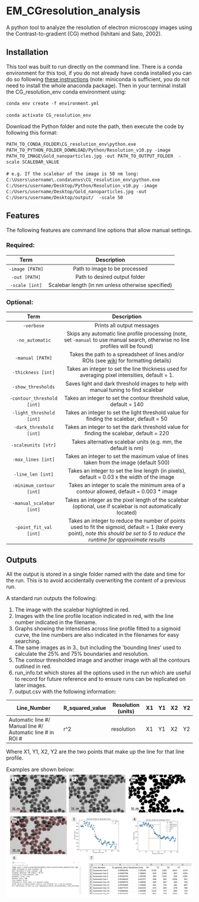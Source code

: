 # EM_CGresolution_analysis

A python tool to analyze the resolution of electron microscopy images using the Contrast-to-gradient (CG) method (Ishitani and Sato, 2002).

## Installation

This tool was built to run directly on the command line. There is a conda environment for this tool, if you do not already have conda installed you can do so following [these instructions](https://docs.conda.io/projects/conda/en/latest/user-guide/install/index.html) (note: miniconda is sufficient, you do not need to install the whole anaconda package). Then in your terminal install the CG_resolution_env conda environment using:

```
conda env create -f environment.yml

conda activate CG_resolution_env
```

Download the Python folder and note the path, then execute the code by following this format:

```
PATH_TO_CONDA_FOLDER\CG_resolution_env\python.exe PATH_TO_PYTHON_FOLDER_DOWNLOAD/Python/Resolution_v10.py -image PATH_TO_IMAGE\Gold_nanoparticles.jpg -out PATH_TO_OUTPUT_FOLDER  -scale SCALEBAR_VALUE

# e.g. If the scalebar of the image is 50 nm long:
C:\Users\username\.conda\envs\CG_resolution_env\python.exe C:/Users/username/Desktop/Python/Resolution_v10.py -image C:/Users/username/Desktop/Gold_nanoparticles.jpg -out C:/Users/username/Desktop/output/  -scale 50

```

## Features

The following features are command line options that allow manual settings.

### Required:

Term            |  Description
:-------------------------:|:-------------------------:
`-image [PATH]`  | Path to image to be processed
`-out [PATH]`  | Path to desired output folder
`-scale [int]` | Scalebar length (in nm unless otherwise specified)

### Optional:

Term            |  Description
:-------------------------:|:-------------------------:
`-verbose`  | Prints all output messages
`-no_automatic`  | Skips any automatic line profile processing (note, set `-manual` to use manual search, otherwise no line profiles will be found)
`-manual [PATH]` | Takes the path to a spreadsheet of lines and/or ROIs (see [wiki](https://github.com/NickiShaw/EM_CGresolution_analysis/wiki/Manual-Options) for formatting details)
`-thickness [int]` | Takes an integer to set the line thickness used for averaging pixel intensities, default = 1.
`-show_thresholds` | Saves light and dark threshold images to help with manual tuning to find scalebar
`-contour_threshold [int]` | Takes an integer to set the contour threshold value, default = 140
`-light_threshold [int]` | Takes an integer to set the light threshold value for finding the scalebar, default = 50
`-dark_threshold [int]` | Takes an integer to set the dark threshold value for finding the scalebar, default = 220
`-scaleunits [str]` | Takes alternative scalebar units (e.g. mm, the default is nm)
`-max_lines [int]` | Takes an integer to set the maximum value of lines taken from the image (default 500)
`-line_len [int]` | Takes an integer to set the line length (in pixels), default = 0.03 x the width of the image
`-minimum_contour [int]` | Takes an integer to scale the minimum area of a contour allowed, default = 0.003 * image
`-manual_scalebar [int]` | Takes an integer as the pixel length of the scalebar (optional, use if scalebar is not automatically located)
`-point_fit_val [int]` | Takes an integer to reduce the number of points used to fit the sigmoid, default = 1 (take every point), *note this should be set to 5 to reduce the runtime for approximate results*

## Outputs

All the output is stored in a single folder named with the date and time for the run. This is to avoid accidentally overwriting the content of a previous run.

A standard run outputs the following:
1. The image with the scalebar highlighted in red.
2. Images with the line profile location indicated in red, with the line number indicated in the filename.
3. Graphs showing the intensities across line profile fitted to a sigmoid curve, the line numbers are  also indicated in the filenames for easy searching.
4. The same images as in 3., but including the 'bounding lines' used to calculate the 25% and 75% boundaries and resolution.
5. The contour thresholded image and another image with all the contours outlined in red.
6. run_info.txt which stores all the options used in the run which are useful to record for future reference and to ensure runs can be replicated on later images.
7. output.csv with the following information:

Line_Number | R_squared_value | Resolution (units) |	X1 | Y1 |	X2 | Y2
-|-|-|-|-|-|-|
Automatic line #/ Manual line #/ Automatic line # in ROI # | r^2 | resolution |	X1 | Y1 |	X2 | Y2

Where X1, Y1, X2, Y2 are the two points that make up the line for that line profile.

Examples are shown below:
![sample_output_image](https://github.com/NickiShaw/EM_CGresolution_analysis/blob/main/Wiki_Pictures/sample_outputs.jpg?raw=true)

